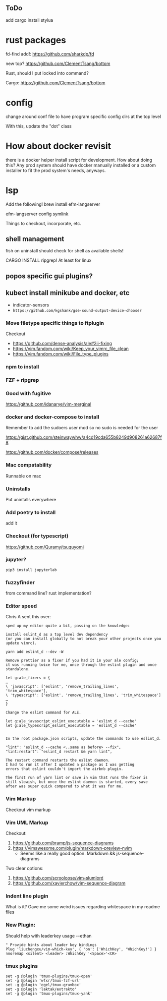 ## ToDo

add cargo install stylua


# rust packages
fd-find add!:
https://github.com/sharkdp/fd

new top?
https://github.com/ClementTsang/bottom

Rust, should I put locked into command?


Cargo:
https://github.com/ClementTsang/bottom

# config

change around conf file to have program specific config dirs at the top level

With this, update the "dot" class

# How about docker revisit
there is a docker helper install script for development. How about doing this?
Any prod system should have docker manually installed or a custom installer to
fit the prod system's needs, anyways.

# lsp

Add the following!
brew install efm-langserver

efm-langserver config symlink


Things to checkout, incorporate, etc.

## shell management
fish on uninstall should check for shell as available shells!

CARGO INSTALL ripgrep! At least for linux

## popos specific gui plugins?

## kubect install minikube and docker, etc

* indicator-sensors
* `https://github.com/kgshank/gse-sound-output-device-chooser`

### Move filetype specific things to ftplugin

Checkout
* https://github.com/dense-analysis/ale#2ii-fixing
* https://vim.fandom.com/wiki/Keep_your_vimrc_file_clean
* https://vim.fandom.com/wiki/File_type_plugins

### npm to install

### FZF + ripgrep

### Good with fugitive
https://github.com/idanarye/vim-merginal

### docker and docker-compose to install

Remember to add the sudoers user mod so no sudo is needed for the user

https://gist.github.com/steinwaywhw/a4cd19cda655b8249d908261a62687f8

https://github.com/docker/compose/releases

### Mac compatability

Runnable on mac

### Uninstalls
Put unintalls everywhere

### Add poetry to install

add it

### Checkout (for typescript)

https://github.com/Quramy/tsuquyomi

### jupyter?
```
pip3 install jupyterlab
```

### fuzzyfinder
from command line? rust implementation?

### Editor speed

Chris A sent this over:
```
sped up my editor quite a bit, passing on the knowledge:

install eslint_d as a top level dev dependency
(or you can install globally to not break your other projects once you update vimrc).

yarn add eslint_d --dev -W

Remove prettier as a fixer if you had it in your ale config;
it was running twice for me, once through the eslint plugin and once standalone.

let g:ale_fixers = {
…
\ 'javascript': ['eslint', 'remove_trailing_lines', 'trim_whitespace'],
\ 'typescript': ['eslint', 'remove_trailing_lines', 'trim_whitespace']
…
}

Change the eslint command for ALE.

let g:ale_javascript_eslint_executable = 'eslint_d --cache'
let g:ale_typescript_eslint_executable = 'eslint_d --cache'


In the root package.json scripts, update the commands to use eslint_d.

"lint": "eslint_d --cache <..same as before> --fix",
"lint:restart": "eslint_d restart && yarn lint",

The restart command restarts the eslint daemon.
I had to run it after I updated a package as I was getting
errors that eslint couldn't import the airbnb plugin.

The first run of yarn lint or save in vim that runs the fixer is
still slowish, but once the eslint daemon is started, every save
after was super quick compared to what it was for me.
```

### Vim Markup

Checkout vim markup

### Vim UML Markup

Checkout:
1. https://github.com/bramp/js-sequence-diagrams
2. https://vimawesome.com/plugin/markdown-preview-nvim
    * Seems like a really good option. Markdown && js-sequence-diagrams

Two clear options:
1. https://github.com/scrooloose/vim-slumlord
2. https://github.com/xavierchow/vim-sequence-diagram

### Indent line plugin
What is it? Gave me some weird issues regarding whitespace in my readme files


### New Plugin:
Should help with leaderkey usage --ethan
```
" Provide hints about leader key bindings
Plug 'liuchengxu/vim-which-key', { 'on': ['WhichKey', 'WhichKey!'] }
nnoremap <silent> <leader> :WhichKey '<Space>'<CR>
```

### tmux plugins

```
set -g @plugin 'tmux-plugins/tmux-open'
set -g @plugin 'wfxr/tmux-fzf-url'
set -g @plugin 'egel/tmux-gruvbox'
set -g @plugin 'laktak/extrakto'
set -g @plugin 'tmux-plugins/tmux-yank'
```
